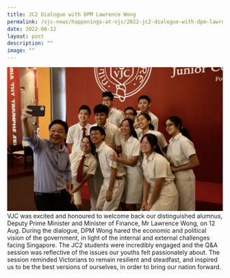 ```yaml
---
title: JC2 Dialogue with DPM Lawrence Wong
permalink: /vjc-news/happenings-at-vjc/2022-jc2-dialogue-with-dpm-lawrence-wong/
date: 2022-08-12
layout: post
description: ""
image: ""
---
```


![](/images/Happening%20at%20VJC/2022%2025%20JC2%20Dialogue%20with%20DPM.jpg)
VJC was excited and honoured to welcome back our distinguished alumnus, Deputy Prime Minister and Minister of Finance, Mr Lawrence Wong, on 12 Aug. During the dialogue, DPM Wong hared the economic and political vision of the government, in light of the internal and external challenges facing Singapore. The JC2 students were incredibly engaged and the Q&A session was reflective of the issues our youths felt passionately about. The session reminded Victorians to remain resilient and steadfast, and inspired us to be the best versions of ourselves, in order to bring our nation forward.